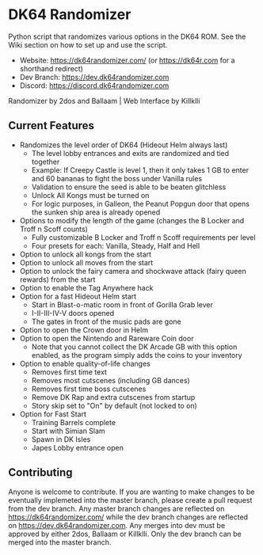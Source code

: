 # DK64 Randomizer
Python script that randomizes various options in the DK64 ROM. See the Wiki section on how to set up and use the script.

- Website: https://dk64randomizer.com/ (or https://dk64r.com for a shorthand redirect)
- Dev Branch: https://dev.dk64randomizer.com
- Discord: https://discord.dk64randomizer.com

Randomizer by 2dos and Ballaam | Web Interface by Killklli

## Current Features
- Randomizes the level order of DK64 (Hideout Helm always last)
  - The level lobby entrances and exits are randomized and tied together
  - Example: If Creepy Castle is level 1, then it only takes 1 GB to enter and 60 bananas to fight the boss under Vanilla rules
  - Validation to ensure the seed is able to be beaten glitchless
  - Unlock All Kongs must be turned on 
  - For logic purposes, in Galleon, the Peanut Popgun door that opens the sunken ship area is already opened
- Options to modify the length of the game (changes the B Locker and Troff n Scoff counts)
  - Fully customizable B Locker and Troff n Scoff requirements per level
  - Four presets for each: Vanilla, Steady, Half and Hell
- Option to unlock all kongs from the start
- Option to unlock all moves from the start
- Option to unlock the fairy camera and shockwave attack (fairy queen rewards) from the start
- Option to enable the Tag Anywhere hack
- Option for a fast Hideout Helm start
  - Start in Blast-o-matic room in front of Gorilla Grab lever
  - I-II-III-IV-V doors opened
  - The gates in front of the music pads are gone
- Option to open the Crown door in Helm
- Option to open the Nintendo and Rareware Coin door
  - Note that you cannot collect the DK Arcade GB with this option enabled, as the program simply adds the coins to your inventory
- Option to enable quality-of-life changes
  - Removes first time text
  - Removes most cutscenes (including GB dances)
  - Removes first time boss cutscenes
  - Remove DK Rap and extra cutscenes from startup
  - Story skip set to "On" by default (not locked to on)
- Option for Fast Start
  - Training Barrels complete
  - Start with Simian Slam
  - Spawn in DK Isles
  - Japes Lobby entrance open

## Contributing
Anyone is welcome to contribute. If you are wanting to make changes to be eventually implemeted into the master branch, please create a pull request from the dev branch. Any master branch changes are reflected on https://dk64randomizer.com/ while the dev branch changes are reflected on https://dev.dk64randomizer.com. Any merges into dev must be approved by either 2dos, Ballaam or Killklli. Only the dev branch can be merged into the master branch.
